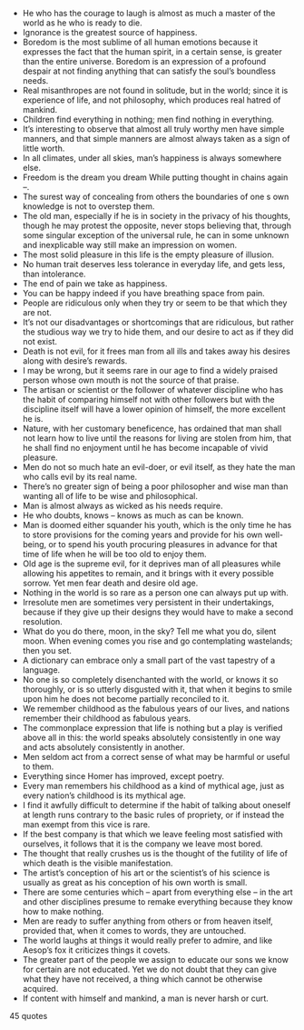  - He who has the courage to laugh is almost as much a master of the world as he who is ready to die.
 - Ignorance is the greatest source of happiness.
 - Boredom is the most sublime of all human emotions because it expresses the fact that the human spirit, in a certain sense, is greater than the entire universe. Boredom is an expression of a profound despair at not finding anything that can satisfy the soul’s boundless needs.
 - Real misanthropes are not found in solitude, but in the world; since it is experience of life, and not philosophy, which produces real hatred of mankind.
 - Children find everything in nothing; men find nothing in everything.
 - It’s interesting to observe that almost all truly worthy men have simple manners, and that simple manners are almost always taken as a sign of little worth.
 - In all climates, under all skies, man’s happiness is always somewhere else.
 - Freedom is the dream you dream While putting thought in chains again –.
 - The surest way of concealing from others the boundaries of one s own knowledge is not to overstep them.
 - The old man, especially if he is in society in the privacy of his thoughts, though he may protest the opposite, never stops believing that, through some singular exception of the universal rule, he can in some unknown and inexplicable way still make an impression on women.
 - The most solid pleasure in this life is the empty pleasure of illusion.
 - No human trait deserves less tolerance in everyday life, and gets less, than intolerance.
 - The end of pain we take as happiness.
 - You can be happy indeed if you have breathing space from pain.
 - People are ridiculous only when they try or seem to be that which they are not.
 - It’s not our disadvantages or shortcomings that are ridiculous, but rather the studious way we try to hide them, and our desire to act as if they did not exist.
 - Death is not evil, for it frees man from all ills and takes away his desires along with desire’s rewards.
 - I may be wrong, but it seems rare in our age to find a widely praised person whose own mouth is not the source of that praise.
 - The artisan or scientist or the follower of whatever discipline who has the habit of comparing himself not with other followers but with the discipline itself will have a lower opinion of himself, the more excellent he is.
 - Nature, with her customary beneficence, has ordained that man shall not learn how to live until the reasons for living are stolen from him, that he shall find no enjoyment until he has become incapable of vivid pleasure.
 - Men do not so much hate an evil-doer, or evil itself, as they hate the man who calls evil by its real name.
 - There’s no greater sign of being a poor philosopher and wise man than wanting all of life to be wise and philosophical.
 - Man is almost always as wicked as his needs require.
 - He who doubts, knows – knows as much as can be known.
 - Man is doomed either squander his youth, which is the only time he has to store provisions for the coming years and provide for his own well-being, or to spend his youth procuring pleasures in advance for that time of life when he will be too old to enjoy them.
 - Old age is the supreme evil, for it deprives man of all pleasures while allowing his appetites to remain, and it brings with it every possible sorrow. Yet men fear death and desire old age.
 - Nothing in the world is so rare as a person one can always put up with.
 - Irresolute men are sometimes very persistent in their undertakings, because if they give up their designs they would have to make a second resolution.
 - What do you do there, moon, in the sky? Tell me what you do, silent moon. When evening comes you rise and go contemplating wastelands; then you set.
 - A dictionary can embrace only a small part of the vast tapestry of a language.
 - No one is so completely disenchanted with the world, or knows it so thoroughly, or is so utterly disgusted with it, that when it begins to smile upon him he does not become partially reconciled to it.
 - We remember childhood as the fabulous years of our lives, and nations remember their childhood as fabulous years.
 - The commonplace expression that life is nothing but a play is verified above all in this: the world speaks absolutely consistently in one way and acts absolutely consistently in another.
 - Men seldom act from a correct sense of what may be harmful or useful to them.
 - Everything since Homer has improved, except poetry.
 - Every man remembers his childhood as a kind of mythical age, just as every nation’s childhood is its mythical age.
 - I find it awfully difficult to determine if the habit of talking about oneself at length runs contrary to the basic rules of propriety, or if instead the man exempt from this vice is rare.
 - If the best company is that which we leave feeling most satisfied with ourselves, it follows that it is the company we leave most bored.
 - The thought that really crushes us is the thought of the futility of life of which death is the visible manifestation.
 - The artist’s conception of his art or the scientist’s of his science is usually as great as his conception of his own worth is small.
 - There are some centuries which – apart from everything else – in the art and other disciplines presume to remake everything because they know how to make nothing.
 - Men are ready to suffer anything from others or from heaven itself, provided that, when it comes to words, they are untouched.
 - The world laughs at things it would really prefer to admire, and like Aesop’s fox it criticizes things it covets.
 - The greater part of the people we assign to educate our sons we know for certain are not educated. Yet we do not doubt that they can give what they have not received, a thing which cannot be otherwise acquired.
 - If content with himself and mankind, a man is never harsh or curt.

45 quotes